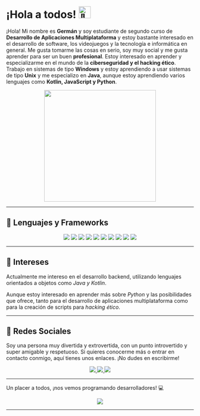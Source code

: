 # ¡Hola a todos! <img src="https://fonts.gstatic.com/s/e/notoemoji/latest/1f44b/512.gif" alt="👋" width="32" height="32">

¡Hola! Mi nombre es **Germán** y soy estudiante de segundo curso de **Desarrollo de Aplicaciones Multiplataforma** y estoy bastante interesado en el desarrollo de software, los videojuegos y la tecnología e informática en general. Me gusta tomarme las cosas en serio, soy muy social y me gusta aprender para ser un buen **profesional**. Estoy interesado en aprender y especializarme en el mundo de la **ciberseguridad y el hacking ético**. Trabajo en sistemas de tipo **Windows** y estoy aprendiendo a usar sistemas de tipo **Unix** y me especializo en **Java**, aunque estoy aprendiendo varios lenguajes como **Kotlin, JavaScript y Python**.

<div align="center">
    <img  src="https://user-images.githubusercontent.com/74038190/225813708-98b745f2-7d22-48cf-9150-083f1b00d6c9.gif" width="300dp" height="300dp"/> 
</div>

---

## 🚀 Lenguajes y Frameworks

<div align="center">
    <img src="https://img.shields.io/badge/Java-ED8B00?style=for-the-badge&logo=openjdk&logoColor=white"/>
    <img src="https://img.shields.io/badge/Kotlin-9933ff?&style=for-the-badge&logo=kotlin&logoColor=white"/>
    <img src="https://img.shields.io/badge/Python-3776AB?style=for-the-badge&logo=python&logoColor=white"/>
    <img src="https://img.shields.io/badge/JavaScript-F7DF1E?style=for-the-badge&logo=javascript&logoColor=black"/>
    <img src="https://img.shields.io/badge/HTML5-E34F26?style=for-the-badge&logo=html5&logoColor=white"/>
    <img src="https://img.shields.io/badge/CSS3-1572B6?style=for-the-badge&logo=css3&logoColor=white"/>
    <img src="https://img.shields.io/badge/MySQL-00000F?style=for-the-badge&logo=mysql&logoColor=white"/>
    <img src="https://img.shields.io/badge/PostgreSQL-316192?style=for-the-badge&logo=postgresql&logoColor=white"/>
    <img src="https://img.shields.io/badge/SQLite-07405E?style=for-the-badge&logo=sqlite&logoColor=white"/>
    <img src="https://img.shields.io/badge/Hibernate-59666C?style=for-the-badge&logo=Hibernate&logoColor=white"/>
</div>

---

## 🌱 Intereses

Actualmente me intereso en el desarrollo backend, utilizando lenguajes orientados a objetos como *Java y Kotlin*. 

Aunque estoy interesado en aprender más sobre *Python* y las posibilidades que ofrece, tanto para el desarrollo de aplicaciones multiplataforma como para la creación de scripts para *hacking ético*.

---

## 📱 Redes Sociales

Soy una persona muy divertida y extrovertida, con un punto introvertido y super amigable y respetuoso. Si quieres conocerme más o entrar en contacto conmigo, aquí tienes unos enlaces. ¡No dudes en escribirme!

<div align="center">
    <a href="https://www.instagram.com/germaansanchz">
        <img src="https://img.shields.io/badge/Instagram-E4405F?style=for-the-badge&logo=instagram&logoColor=white" />
    </a>
    <a href="https://x.com/germaansc5">
        <img src="https://img.shields.io/badge/Twitter-000000?style=for-the-badge&logo=x&logoColor=white" />
    </a>
    <a href="mailto:gsanchezcas05@gmail.com>">
        <img src="https://img.shields.io/badge/Gmail-5577B5?style=for-the-badge&logo=gmail&logoColor=white"/>
    </a>
</div>

---

Un placer a todos, ¡nos vemos programando desarrolladores! 💻

<div align="center">
  <img src ="https://github.com/user-attachments/assets/42b8f82a-51ca-464c-8d31-05eee3dba60b">
</div>

---
